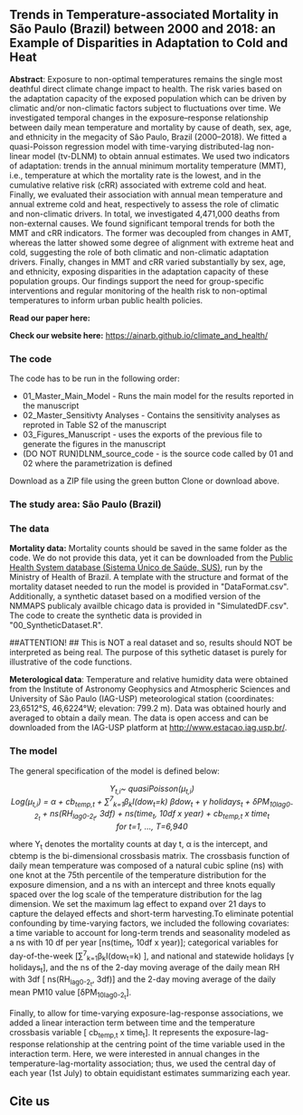 ## Trends in Temperature-associated Mortality in São Paulo (Brazil) between 2000 and 2018: an Example of Disparities in Adaptation to Cold and Heat

**Abstract**: Exposure to non-optimal temperatures remains the single most deathful direct climate change impact to health. The risk varies based on the adaptation capacity of the exposed population which can be driven by climatic and/or non-climatic factors subject to fluctuations over time. We investigated temporal changes in the exposure–response relationship between daily mean temperature and mortality by cause of death, sex, age, and ethnicity in the megacity of São Paulo, Brazil (2000–2018). We fitted a quasi-Poisson regression model with time-varying distributed-lag non-linear model (tv-DLNM) to obtain annual estimates. We used two indicators of adaptation: trends in the annual minimum mortality temperature (MMT), i.e., temperature at which the mortality rate is the lowest, and in the cumulative relative risk (cRR) associated with extreme cold and heat. Finally, we evaluated their association with annual mean temperature and annual extreme cold and heat, respectively to assess the role of climatic and non-climatic drivers. In total, we investigated 4,471,000 deaths from non-external causes. We found significant temporal trends for both the MMT and cRR indicators. The former was decoupled from changes in AMT, whereas the latter showed some degree of alignment with extreme heat and cold, suggesting the role of both climatic and non-climatic adaptation drivers. Finally, changes in MMT and cRR varied substantially by sex, age, and ethnicity, exposing disparities in the adaptation capacity of these population groups. Our findings support the need for group-specific interventions and regular monitoring of the health risk to non-optimal temperatures to inform urban public health policies.


**Read our paper here:**

**Check our website here:** https://ainarb.github.io/climate_and_health/

### The code
The code has to be run in the following order:
- 01_Master_Main_Model - Runs the main model for the results reported in the manuscript
- 02_Master_Sensitivty Analyses - Contains the sensitivity analyses as reproted in Table S2 of the manuscript
- 03_Figures_Manuscript - uses the exports of the previous file to generate the figures in the manuscript
- (DO NOT RUN)DLNM_source_code - is the source code called by 01 and 02 where the parametrization is defined



Download as a ZIP file using the green button Clone or download above.

### The study area: São Paulo (Brazil)



### The data
**Mortality data:** Mortality counts should be saved in the same folder as the code. We do not provide this data, yet it can be downloaded from the [Public Health System database (Sistema Único de Saúde, SUS)](https://datasus.saude.gov.br/mortalidade-desde-1996-pela-cid-10), run by the Ministry of Health of Brazil. A template with the structure and format of the mortality dataset needed to run the model is provided in "DataFormat.csv". Additionally, a synthetic dataset based on a modified version of the NMMAPS publicaly availble chicago data is provided in "SimulatedDF.csv". The code to create the synthetic data is provided in "00_SyntheticDataset.R".

##ATTENTION! ##
This is NOT a real dataset and so, results should NOT be interpreted as being real. The purpose of this sythetic dataset is purely for illustrative of the code functions.

**Meterological data**: Temperature and relative humidity data were obtained from the Institute of Astronomy Geophysics and Atmospheric Sciences and University of São Paulo (IAG-USP) meteorological station (coordinates: 23,6512°S, 46,6224°W; elevation: 799.2 m). Data was obtained hourly and averaged to obtain a daily mean. The data is open access and can be downloaded from the IAG-USP platform at http://www.estacao.iag.usp.br/. 


### The model

The general specification of the model is defined below:
<p align="center"><i>
Y<sub>t,i</sub>~ quasiPoisson(μ<sub>t,i</sub>)  <br/>
Log(μ<sub>t,i</sub>) = α + cb<sub>temp,t</sub>  +  ∑<sup>7</sup><sub>k=1</sub>β<sub>k</sub>I(dow<sub>t</sub>=k)   βdow<sub>t</sub> + γ holidays<sub>t</sub> + δPM<sub>10lag0-2<sub>t</sub></sub> + ns(RH<sub>lag0-2<sub>t</sub></sub>, 3df) + ns(time<sub>t</sub>, 10df x year)  + cb<sub>temp,t</sub> x time<sub>t</sub>    <br/>
for t=1, ..., T=6,940  </p> </i>

where Y<sub>t</sub> denotes the mortality counts at day t, α is the intercept, and cbtemp is the bi-dimensional crossbasis matrix. The crossbasis function of daily mean temperature was composed of a natural cubic spline (ns) with one knot at the 75th percentile of the temperature distribution for the exposure dimension, and a ns with an intercept and three knots equally spaced over the log scale of the temperature distribution for the lag dimension. We set the maximum lag effect to expand over 21 days to capture the delayed effects and short-term harvesting.To eliminate potential confounding by time-varying factors, we included the following covariates: a time variable to account for long-term trends and seasonality modeled as a ns with 10 df per year [ns(time<sub>t</sub>, 10df x year)]; categorical variables for day-of-the-week [∑<sup>7</sup><sub>k=1</sub>β<sub>k</sub>I(dow<sub>t</sub>=k) ], and national and statewide holidays [γ holidays<sub>t</sub>], and the ns of the 2-day moving average of the daily mean RH with 3df [ ns(RH<sub>lag0-2<sub>t</sub></sub>, 3df)] and the 2-day moving average of the daily mean PM10 value [δPM<sub>10lag0-2<sub>t</sub></sub>].

Finally, to allow for time-varying exposure-lag-response associations, we added a linear interaction term between time and the temperature crossbasis variable [
cb<sub>temp,t</sub> x time<sub>t</sub>]. It represents the exposure-lag-response relationship at the centring point of the time variable used in the interaction term. Here, we were interested in annual changes in the temperature-lag-mortality association; thus, we used the central day of each year (1st July) to obtain equidistant estimates summarizing each year.


## Cite us

